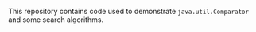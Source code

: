 This repository contains code used to demonstrate `java.util.Comparator` and some search algorithms.
